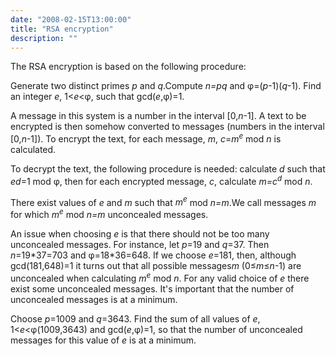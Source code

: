 ```yaml
---
date: "2008-02-15T13:00:00"
title: "RSA encryption"
description: ""
---
```


<p>The RSA encryption is based on the following procedure:</p>
<p>Generate two distinct primes <var>p</var> and <var>q</var>.Compute <var>n=pq</var> and φ=(<var>p</var>-1)(<var>q</var>-1).
Find an integer <var>e</var>, 1&lt;<var>e</var>&lt;φ, such that gcd(<var>e</var>,φ)=1.</p>
<p>A message in this system is a number in the interval [0,<var>n</var>-1].
A text to be encrypted is then somehow converted to messages (numbers in the interval [0,<var>n</var>-1]).
To encrypt the text,  for each message, <var>m</var>, <var>c</var>=<var>m</var><sup><var>e</var></sup> mod <var>n</var> is calculated.</p>
<p>To decrypt the text, the following procedure is needed: calculate <var>d</var> such that <var>ed</var>=1 mod φ, then for each encrypted message, <var>c</var>, calculate <var>m=c<sup>d</sup></var> mod <var>n</var>.</p>
<p>There exist values of <var>e</var> and <var>m</var>  such that <var>m<sup>e</sup></var> mod <var>n=m</var>.We call messages <var>m</var> for which <var>m<sup>e</sup></var> mod <var>n=m</var> unconcealed messages.</p>
<p>An issue when choosing <var>e</var> is that there should not be too many unconcealed messages.  For instance, let <var>p</var>=19 and <var>q</var>=37.
Then <var>n</var>=19*37=703 and φ=18*36=648.
If we choose <var>e</var>=181, then, although gcd(181,648)=1 it turns out that all possible messages<var>m</var> (0≤<var>m</var>≤<var>n</var>-1) are unconcealed when calculating <var>m<sup>e</sup></var> mod <var>n</var>.
For any valid choice of <var>e</var> there exist some unconcealed messages.
It's important that the number of unconcealed messages is at a minimum.</p>
<p>Choose <var>p</var>=1009 and <var>q</var>=3643.
Find the sum of all values of <var>e</var>, 1&lt;<var>e</var>&lt;φ(1009,3643) and gcd(<var>e</var>,φ)=1, so that the number of unconcealed messages for this value of <var>e</var> is at a minimum.</p>

